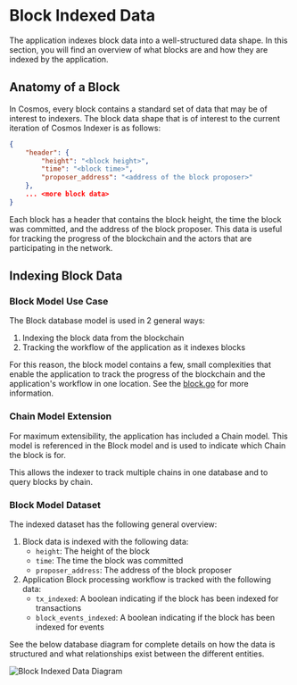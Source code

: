 # Block Indexed Data

The application indexes block data into a well-structured data shape. In this section, you will find an overview of what blocks are and how they are indexed by the application.

## Anatomy of a Block

In Cosmos, every block contains a standard set of data that may be of interest to indexers. The block data shape that is of interest to the current iteration of Cosmos Indexer is as follows:

```json
{
    "header": {
        "height": "<block height>",
        "time": "<block time>",
        "proposer_address": "<address of the block proposer>"
    },
    ... <more block data>
}
```

Each block has a header that contains the block height, the time the block was committed, and the address of the block proposer. This data is useful for tracking the progress of the blockchain and the actors that are participating in the network.

## Indexing Block Data

### Block Model Use Case

The Block database model is used in 2 general ways:

1. Indexing the block data from the blockchain
2. Tracking the workflow of the application as it indexes blocks

For this reason, the block model contains a few, small complexities that enable the application to track the progress of the blockchain and the application's workflow in one location. See the [block.go](ttps://github.com/DefiantLabs/cosmos-indexer/blob/main/db/models/block.go) for more information.

### Chain Model Extension

For maximum extensibility, the application has included a Chain model. This model is referenced in the Block model and is used to indicate which Chain the block is for.

This allows the indexer to track multiple chains in one database and to query blocks by chain.

### Block Model Dataset

The indexed dataset has the following general overview:

1. Block data is indexed with the following data:
   - `height`: The height of the block
   - `time`: The time the block was committed
   - `proposer_address`: The address of the block proposer
2. Application Block processing workflow is tracked with the following data:
   - `tx_indexed`: A boolean indicating if the block has been indexed for transactions
   - `block_events_indexed`: A boolean indicating if the block has been indexed for events

See the below database diagram for complete details on how the data is structured and what relationships exist between the different entities.

![Block Indexed Data Diagram](images/block-db.png)
